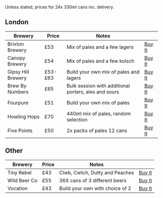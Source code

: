 Unless stated, prices for 24x 330ml cans inc. delivery.

## London

| Brewery | Price | Notes | |
| --- | --- | --- | --- |
| Brixton Brewery | £53 | Mix of pales and a few lagers | [Buy It](https://www.brixtonbrewery.com/product/mixed_case/) |
| Canopy Brewery | £54 | Mix of pales and a few kolsch | [Buy It](https://shop.canopybeer.com/products/essentials-box-24-pack?variant=31453371334769) |
| Gipsy Hill Brewery | £53-£63 | Build your own mix of pales and lagers | [Buy It](https://gipsyhillbrew.com/product/mix-match-core-range-24-pack-copy/) |
| Brew By Numbers | £65 | Bulk session with additional porters, ales and sours | [Buy It](https://shop.brewbynumbers.com/collections/mixed-cases/products/ultimate-brew-by-numbers-box) |
| Fourpure | £51 | Build your own mix of pales | [Buy It](https://www.fourpure.com/browse) |
| Howling Hops | £70 | 440ml mix of pales, random selection | [Buy It](https://www.howlinghops.co.uk/product/preorder-6-beer-mixed-case-24-x-440ml/) |
| Five Points | £50 | 2x packs of pales 12 cans | [Buy It](https://shop.fivepointsbrewing.co.uk/browse/c-Beers-11) |


## Other

| Brewery | Price | Notes | |
| --- | --- | --- | --- |
| Tiny Rebel | £43 | Clwb, Cwtch, Dutty and Peaches | [Buy It](https://www.tinyrebel.co.uk/beer/new-mixed-24-pack)
| Wild Beer Co | £55 | 36X cans of 3 different beers | [Buy It](https://www.wildbeerco.com/browse/c-Mixed-Cases-Deals-50)
| Vocation | £43 | Build your own with choice of 2 | [Buy It](https://www.vocationbrewery.com/collections/core)
